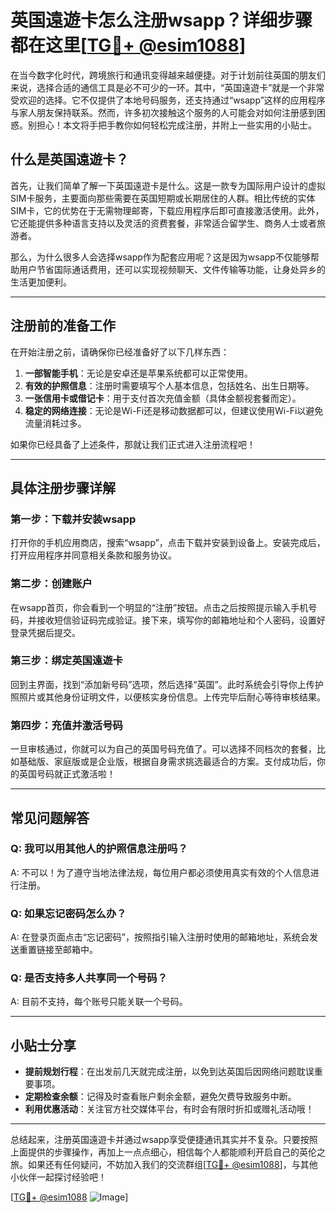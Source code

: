 # 英国遠遊卡怎么注册wsapp？详细步骤都在这里[[TG💪+ @esim1088](https://t.me/s/esim1088)]

在当今数字化时代，跨境旅行和通讯变得越来越便捷。对于计划前往英国的朋友们来说，选择合适的通信工具是必不可少的一环。其中，“英国遠遊卡”就是一个非常受欢迎的选择。它不仅提供了本地号码服务，还支持通过“wsapp”这样的应用程序与家人朋友保持联系。然而，许多初次接触这个服务的人可能会对如何注册感到困惑。别担心！本文将手把手教你如何轻松完成注册，并附上一些实用的小贴士。

## 什么是英国遠遊卡？

首先，让我们简单了解一下英国遠遊卡是什么。这是一款专为国际用户设计的虚拟SIM卡服务，主要面向那些需要在英国短期或长期居住的人群。相比传统的实体SIM卡，它的优势在于无需物理邮寄，下载应用程序后即可直接激活使用。此外，它还能提供多种语言支持以及灵活的资费套餐，非常适合留学生、商务人士或者旅游者。

那么，为什么很多人会选择wsapp作为配套应用呢？这是因为wsapp不仅能够帮助用户节省国际通话费用，还可以实现视频聊天、文件传输等功能，让身处异乡的生活更加便利。

---

## 注册前的准备工作

在开始注册之前，请确保你已经准备好了以下几样东西：

1. **一部智能手机**：无论是安卓还是苹果系统都可以正常使用。
2. **有效的护照信息**：注册时需要填写个人基本信息，包括姓名、出生日期等。
3. **一张信用卡或借记卡**：用于支付首次充值金额（具体金额视套餐而定）。
4. **稳定的网络连接**：无论是Wi-Fi还是移动数据都可以，但建议使用Wi-Fi以避免流量消耗过多。

如果你已经具备了上述条件，那就让我们正式进入注册流程吧！

---

## 具体注册步骤详解

### 第一步：下载并安装wsapp

打开你的手机应用商店，搜索“wsapp”，点击下载并安装到设备上。安装完成后，打开应用程序并同意相关条款和服务协议。

### 第二步：创建账户

在wsapp首页，你会看到一个明显的“注册”按钮。点击之后按照提示输入手机号码，并接收短信验证码完成验证。接下来，填写你的邮箱地址和个人密码，设置好登录凭据后提交。

### 第三步：绑定英国遠遊卡

回到主界面，找到“添加新号码”选项，然后选择“英国”。此时系统会引导你上传护照照片或其他身份证明文件，以便核实身份信息。上传完毕后耐心等待审核结果。

### 第四步：充值并激活号码

一旦审核通过，你就可以为自己的英国号码充值了。可以选择不同档次的套餐，比如基础版、家庭版或是企业版，根据自身需求挑选最适合的方案。支付成功后，你的英国号码就正式激活啦！

---

## 常见问题解答

### Q: 我可以用其他人的护照信息注册吗？
A: 不可以！为了遵守当地法律法规，每位用户都必须使用真实有效的个人信息进行注册。

### Q: 如果忘记密码怎么办？
A: 在登录页面点击“忘记密码”，按照指引输入注册时使用的邮箱地址，系统会发送重置链接至邮箱中。

### Q: 是否支持多人共享同一个号码？
A: 目前不支持，每个账号只能关联一个号码。

---

## 小贴士分享

- **提前规划行程**：在出发前几天就完成注册，以免到达英国后因网络问题耽误重要事项。
- **定期检查余额**：记得及时查看账户剩余金额，避免欠费导致服务中断。
- **利用优惠活动**：关注官方社交媒体平台，有时会有限时折扣或赠礼活动哦！

---

总结起来，注册英国遠遊卡并通过wsapp享受便捷通讯其实并不复杂。只要按照上面提供的步骤操作，再加上一点点细心，相信每个人都能顺利开启自己的英伦之旅。如果还有任何疑问，不妨加入我们的交流群组[[TG💪+ @esim1088](https://t.me/s/esim1088)]，与其他小伙伴一起探讨经验吧！

[[TG💪+ @esim1088](https://t.me/s/esim1088) ![Image](https://i.postimg.cc/4NQfJmqS/Snipaste-2025-05-13-00-14-12.png)]